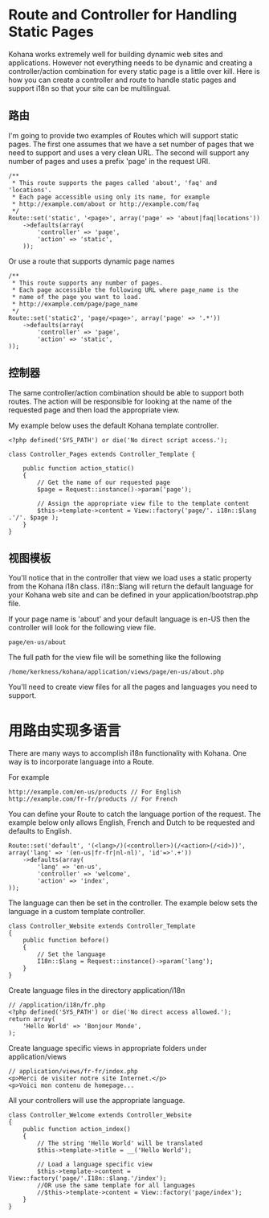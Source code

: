 # Route and Controller for Handling Static Pages

Kohana works extremely well for building dynamic web sites and applications.
However not everything needs to be dynamic and creating a controller/action combination for every static page is a little over kill. Here is how you can create a controller and route to handle static pages and support i18n so that your site can be multilingual. 

## 路由

I'm going to provide two examples of Routes which will support static pages.
The first one assumes that we have a set number of pages that we need to support and uses a very clean URL.
The second will support any number of pages and uses a prefix 'page' in the request URI. 

	/**
	 * This route supports the pages called 'about', 'faq' and 'locations'.
	 * Each page accessible using only its name, for example
	 * http://example.com/about or http://example.com/faq
	 */
	Route::set('static', '<page>', array('page' => 'about|faq|locations'))
		->defaults(array(
			'controller' => 'page',
			'action' => 'static',
		));

Or use a route that supports dynamic page names

	/**
	 * This route supports any number of pages.
	 * Each page accessible the following URL where page_name is the
	 * name of the page you want to load. 
	 * http://example.com/page/page_name
	 */
	Route::set('static2', 'page/<page>', array('page' => '.*')) 
		->defaults(array( 
			'controller' => 'page', 
			'action' => 'static',
	)); 

## 控制器

The same controller/action combination should be able to support both routes.
The action will be responsible for looking at the name of the requested page and then load the appropriate view. 

My example below uses the default Kohana template controller. 

	<?php defined('SYS_PATH') or die('No direct script access.');
  
	class Controller_Pages extends Controller_Template {
  
		public function action_static()
		{
			// Get the name of our requested page	
			$page = Request::instance()->param('page');
  
			// Assign the appropriate view file to the template content
			$this->template->content = View::factory('page/'. i18n::$lang .'/'. $page );
		}
	}

## 视图模板

You'll notice that in the controller that view we load uses a static property from the Kohana i18n class.
i18n::$lang will return the default language for your Kohana web site and can be defined in your application/bootstrap.php file. 

If your page name is 'about' and your default language is en-US then the controller will look for the following view file. 

	page/en-us/about

The full path for the view file will be something like the following

	/home/kerkness/kohana/application/views/page/en-us/about.php

You'll need to create view files for all the pages and languages you need to support.
 
# 用路由实现多语言

There are many ways to accomplish i18n functionality with Kohana.
One way is to incorporate language into a Route.

For example

	http://example.com/en-us/products // For English
	http://example.com/fr-fr/products // For French

You can define your Route to catch the language portion of the request.
The example below only allows English, French and Dutch to be requested and defaults to English. 

	Route::set('default', '(<lang>/)(<controller>)(/<action>(/<id>))', array('lang' => '(en-us|fr-fr|nl-nl)', 'id'=>'.+'))
		->defaults(array( 
			'lang' => 'en-us', 
			'controller' => 'welcome', 
			'action' => 'index', 
	)); 

The language can then be set in the controller.
The example below sets the language in a custom template controller.

	class Controller_Website extends Controller_Template
	{
		public function before()
		{
			// Set the language
			I18n::$lang = Request::instance()->param('lang');
		}
	}

Create language files in the directory application/i18n

	// /application/i18n/fr.php
	<?php defined('SYS_PATH') or die('No direct access allowed.');
	return array(
		'Hello World' => 'Bonjour Monde',
	);

Create language specific views in appropriate folders under application/views

	// application/views/fr-fr/index.php
	<p>Merci de visiter notre site Internet.</p>
	<p>Voici mon contenu de homepage...

All your controllers will use the appropriate language.

	class Controller_Welcome extends Controller_Website
	{
		public function action_index() 
		{
			// The string 'Hello World' will be translated
			$this->template->title = __('Hello World');
          
			// Load a language specific view
			$this->template->content = View::factory('page/'.I18n::$lang.'/index');
			//OR use the same template for all languages
			//$this->template->content = View::factory('page/index');
		} 
	} 
